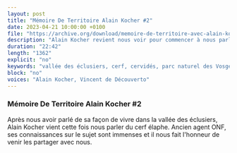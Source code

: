 ```yaml
---
layout: post
title: "Mémoire De Territoire Alain Kocher #2"
date: 2023-04-21 10:00:00 +0100
file: "https://archive.org/download/memoire-de-territoire-avec-alain-kocher-2/Me%CC%81moire%20de%20territoire%20avec%20Alain%20Kocher%20%232_8kE_FZaHg1Q.mp3"
description: "Alain Kocher revient nous voir pour commencer à nous parler du cerf élaphe"
duration: "22:42" 
length: "1362"
explicit: "no" 
keywords: "vallée des éclusiers, cerf, cervidés, parc naturel des Vosges du nord"
block: "no" 
voices: "Alain Kocher, Vincent de Découverto"
---
```

### Mémoire De Territoire Alain Kocher #2

Après nous avoir parlé de sa façon de vivre dans la vallée des éclusiers, Alain Kocher vient cette fois nous parler du cerf élaphe. Ancien agent ONF, ses connaissances sur le sujet sont immenses et il nous fait l'honneur de venir les partager avec nous. 
                    